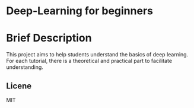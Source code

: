 # Deep-Learning for beginners

# Brief Description

This project aims to help students understand the basics of deep learning.
For each tutorial, there is a theoretical and practical part to facilitate understanding.

## Licene
MIT